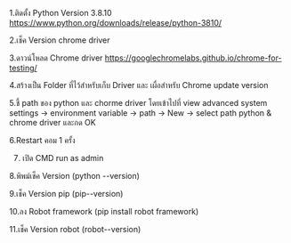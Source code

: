 1.ติดตั้ง Python Version 3.8.10
https://www.python.org/downloads/release/python-3810/

2.เช็ค Version chrome driver 

3.ดาวน์โหลด Chrome driver
https://googlechromelabs.github.io/chrome-for-testing/

4.สร้างเป็น Folder ที่ไว้สำหรับเก็บ Driver และ เผื่อสำหรับ Chrome update version

5.ชี้  path ของ python และ chorme driver โดยเข้าไปที่ view advanced system settings -> environment variable -> path -> New -> select path python & chrome driver และกด OK

6.Restart คอม 1 ครั้ง

7. เปิด CMD run as admin

8.พิพม์เช็ค Version  (python --version)

9.เช็ค Version pip (pip--version)

10.ลง Robot framework (pip install robot framework)

11.เช็ค Version robot (robot--version)



